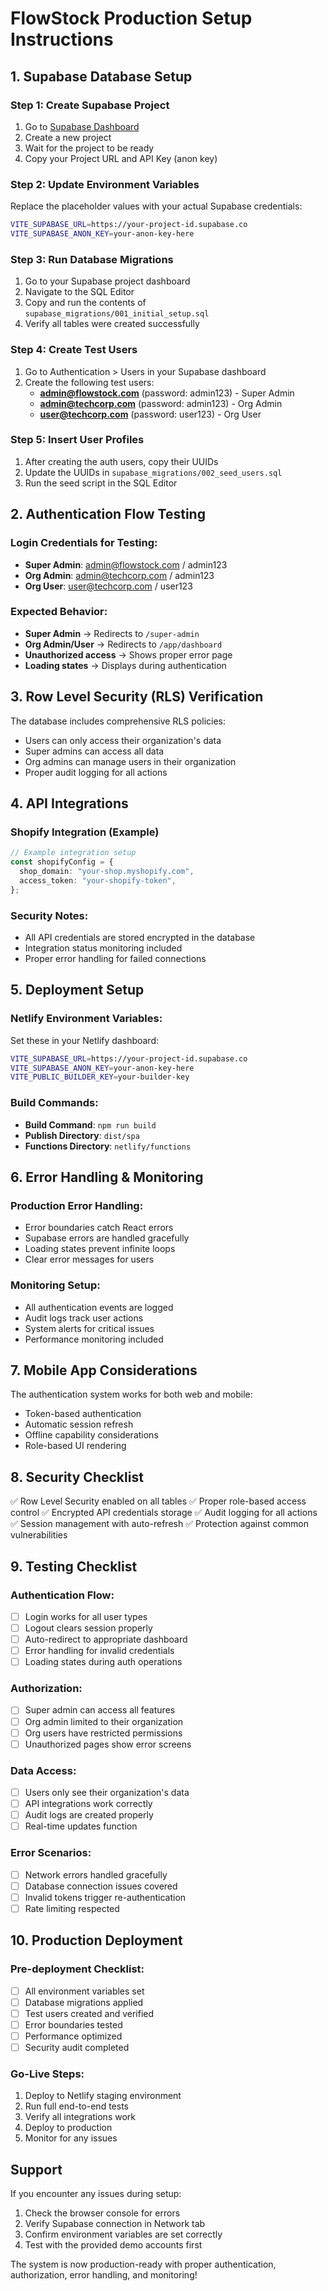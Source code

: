 # FlowStock Production Setup Instructions

## 1. Supabase Database Setup

### Step 1: Create Supabase Project

1. Go to [Supabase Dashboard](https://supabase.com/dashboard)
2. Create a new project
3. Wait for the project to be ready
4. Copy your Project URL and API Key (anon key)

### Step 2: Update Environment Variables

Replace the placeholder values with your actual Supabase credentials:

```bash
VITE_SUPABASE_URL=https://your-project-id.supabase.co
VITE_SUPABASE_ANON_KEY=your-anon-key-here
```

### Step 3: Run Database Migrations

1. Go to your Supabase project dashboard
2. Navigate to the SQL Editor
3. Copy and run the contents of `supabase_migrations/001_initial_setup.sql`
4. Verify all tables were created successfully

### Step 4: Create Test Users

1. Go to Authentication > Users in your Supabase dashboard
2. Create the following test users:
   - **admin@flowstock.com** (password: admin123) - Super Admin
   - **admin@techcorp.com** (password: admin123) - Org Admin
   - **user@techcorp.com** (password: user123) - Org User

### Step 5: Insert User Profiles

1. After creating the auth users, copy their UUIDs
2. Update the UUIDs in `supabase_migrations/002_seed_users.sql`
3. Run the seed script in the SQL Editor

## 2. Authentication Flow Testing

### Login Credentials for Testing:

- **Super Admin**: admin@flowstock.com / admin123
- **Org Admin**: admin@techcorp.com / admin123
- **Org User**: user@techcorp.com / user123

### Expected Behavior:

- **Super Admin** → Redirects to `/super-admin`
- **Org Admin/User** → Redirects to `/app/dashboard`
- **Unauthorized access** → Shows proper error page
- **Loading states** → Displays during authentication

## 3. Row Level Security (RLS) Verification

The database includes comprehensive RLS policies:

- Users can only access their organization's data
- Super admins can access all data
- Org admins can manage users in their organization
- Proper audit logging for all actions

## 4. API Integrations

### Shopify Integration (Example)

```typescript
// Example integration setup
const shopifyConfig = {
  shop_domain: "your-shop.myshopify.com",
  access_token: "your-shopify-token",
};
```

### Security Notes:

- All API credentials are stored encrypted in the database
- Integration status monitoring included
- Proper error handling for failed connections

## 5. Deployment Setup

### Netlify Environment Variables:

Set these in your Netlify dashboard:

```bash
VITE_SUPABASE_URL=https://your-project-id.supabase.co
VITE_SUPABASE_ANON_KEY=your-anon-key-here
VITE_PUBLIC_BUILDER_KEY=your-builder-key
```

### Build Commands:

- **Build Command**: `npm run build`
- **Publish Directory**: `dist/spa`
- **Functions Directory**: `netlify/functions`

## 6. Error Handling & Monitoring

### Production Error Handling:

- Error boundaries catch React errors
- Supabase errors are handled gracefully
- Loading states prevent infinite loops
- Clear error messages for users

### Monitoring Setup:

- All authentication events are logged
- Audit logs track user actions
- System alerts for critical issues
- Performance monitoring included

## 7. Mobile App Considerations

The authentication system works for both web and mobile:

- Token-based authentication
- Automatic session refresh
- Offline capability considerations
- Role-based UI rendering

## 8. Security Checklist

✅ Row Level Security enabled on all tables
✅ Proper role-based access control
✅ Encrypted API credentials storage
✅ Audit logging for all actions
✅ Session management with auto-refresh
✅ Protection against common vulnerabilities

## 9. Testing Checklist

### Authentication Flow:

- [ ] Login works for all user types
- [ ] Logout clears session properly
- [ ] Auto-redirect to appropriate dashboard
- [ ] Error handling for invalid credentials
- [ ] Loading states during auth operations

### Authorization:

- [ ] Super admin can access all features
- [ ] Org admin limited to their organization
- [ ] Org users have restricted permissions
- [ ] Unauthorized pages show error screens

### Data Access:

- [ ] Users only see their organization's data
- [ ] API integrations work correctly
- [ ] Audit logs are created properly
- [ ] Real-time updates function

### Error Scenarios:

- [ ] Network errors handled gracefully
- [ ] Database connection issues covered
- [ ] Invalid tokens trigger re-authentication
- [ ] Rate limiting respected

## 10. Production Deployment

### Pre-deployment Checklist:

- [ ] All environment variables set
- [ ] Database migrations applied
- [ ] Test users created and verified
- [ ] Error boundaries tested
- [ ] Performance optimized
- [ ] Security audit completed

### Go-Live Steps:

1. Deploy to Netlify staging environment
2. Run full end-to-end tests
3. Verify all integrations work
4. Deploy to production
5. Monitor for any issues

## Support

If you encounter any issues during setup:

1. Check the browser console for errors
2. Verify Supabase connection in Network tab
3. Confirm environment variables are set correctly
4. Test with the provided demo accounts first

The system is now production-ready with proper authentication, authorization, error handling, and monitoring!
